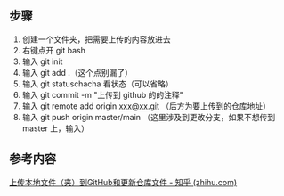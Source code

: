 ## 步骤
1. 创建一个文件夹，把需要上传的内容放进去
2. 右键点开 git bash
3. 输入 git init
4. 输入 git add .（这个点别漏了）
5. 输入 git statuschacha 看状态（可以省略）
6. 输入 git commit -m "上传到 github 的的注释"
7. 输入 git remote add origin xxx@xx.git （后方为要上传到的仓库地址）
8. 输入 git push origin master/main （这里涉及到更改分支，如果不想传到 master 上，输入）

## 参考内容
[上传本地文件（夹）到GitHub和更新仓库文件 - 知乎 (zhihu.com)](https://zhuanlan.zhihu.com/p/136355306)